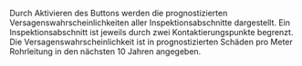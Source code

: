 Durch Aktivieren des Buttons werden die prognostizierten Versagenswahrscheinlichkeiten aller Inspektionsabschnitte dargestellt. Ein Inspektionsabschnitt ist jeweils durch zwei Kontaktierungspunkte begrenzt. Die Versagenswahrscheinlichkeit ist in prognostizierten Schäden pro Meter Rohrleitung in den nächsten 10 Jahren angegeben.
